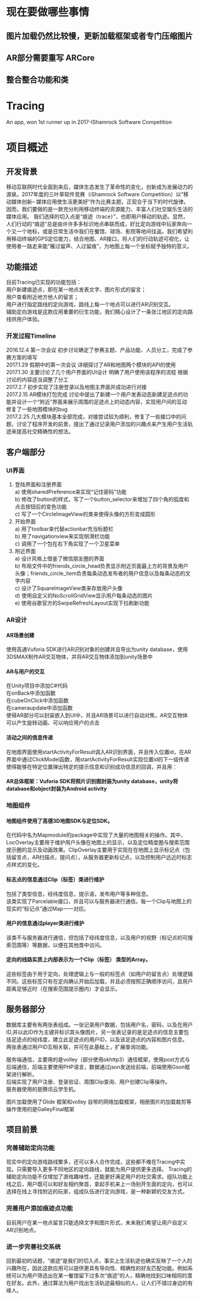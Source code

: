 # 现在要做哪些事情

## 图片加载仍然比较慢，更新加载框架或者专门压缩图片
## AR部分需要重写 ARCore
## 整合整合功能和类

# Tracing
An app, won 1st runner up in 2017-IShamrock Software Competition

# 项目概述
## 开发背景
移动互联网时代全面到来后，媒体生态发生了革命性的变化，创新成为发展动力的源泉。2017年度的三叶草软件竞赛（iShamrock Software Competition）以“移动媒体创新– 媒体应用使生活更美好”作为比赛主题，正契合于当下的时代旋律。<br>
因而，我们要做的是一款充分利用移动终端的资源能力、丰富人们社交娱乐生活的媒体应用。
我们选择的切入点是“痕迹（trace）”，也即用户移动的轨迹。显然，人们行动的“痕迹”总是由许许多多标识地点串联而成，好比定向游戏中玩家奔向一个又一个地标，或是日常生活中我们在餐馆、球场、影院等地间往返。我们希望利用移动终端的GPS定位能力，结合地图、AR接口，将人们的行动轨迹可视化，让使用者一路走来能“雁过留声、人过留痕”，为地图上每一个坐标赋予独特的意义。

## 功能描述
目前Tracing已实现的功能包括：<br>
用户新建痕迹点，即在某一地点发表文字、图片形式的留言；
<br>用户查看附近地方他人的留言；
<br>用户进行指定路线的定向游戏，路线上每一个地点可以进行AR识别交互。
<br>辅助定向游戏是这款应用重要的衍生功能，我们精心设计了一条张江地区的定向路线供用户体验。

### 开发过程Timeline
2016.12.4 第一次会议 初步讨论确定了参赛主题、产品功能、人员分工，完成了参赛方案的填写<br>
2017.1.29 假期中的第一次会议 详细探讨了AR和地图两个模块的API的使用<br>
2017.1.30 主要讨论了几个用户界面的UI设计 明确了用户使用该程序的流程 根据讨论的内容适当调整了分工<br>
2017.2.7 初步实现了注册登录以及地图主界面并成功进行对接<br>
2017.2.15 AR模块打包完成 讨论中提出了新建一个用户发表动态新建足迹点的功能并设计一个“附近”界面来展示周围的足迹点上的动态内容，实现用户间的互动 修复了一些地图模块的bug<br>
2017.2.25 几大模块基本全部完成，对接尝试较为顺利，修复了一些接口中的问题，讨论了程序开发的前景，提出了通过记录用户添加的兴趣点来产生用户生活轨迹来提高社交精确性的想法。

## 客户端部分
###  UI界面
1)	登陆界面和注册界面<br>
a)	使用sharedPreference来实现“记住密码”功能<br>
b)	修改了button的样式，写了一个button_selector来增加了四个角的弧度和点击按钮后的变色功能<br>
c)	写了一个CircleImageView的类来使得头像的方形变成圆形<br>
2)	开始界面<br>
a)	用了toolbar来代替actionbar充当标题栏<br>
b)	用了navigationview来实现侧滑栏功能<br>
c)	调用了一个包在右下角实现了一个卫星菜单<br>
3)	附近界面<br>
a)	设计风格上借鉴了微信朋友圈的界面<br>
b)	布局文件中的friends_circle_head负责显示附近页面最上方的背景及用户头像；friends_circle_item负责每条动态发布者的用户信息以及每条动态的文字内容<br>
c)	设计了SquareImageView类来存放用户头像<br>
d)	使用自定义的NoScrollGridView显示用户每条动态的图片<br>
e)	使用谷歌官方的SwipeRefreshLayout实现下拉刷新功能<br>

###  AR设计
#### AR场景创建
使用高通Vuforia SDK进行AR识别对象的创建并且导出为unity database，使用3DSMAX制作AR交互物体，并将AR交互物体添加到unity场景中
#### AR与用户的交互
在Unity项目中添加C#代码<br>
在onBack中添加函数<br>
在cubeOnClick中添加函数<br>
在cameraupdate中添加函数<br>
使得AR部分可以封装嵌入到UI中，并且AR场景可以进行自动对焦，AR交互物体可以产生旋转动画、可以响应用户的点击
	
#### 活动之间的信息传递
在地图界面使用startActivityForResult调入AR识别界面，并且传入位置id，在AR界面中通过ClickModel函数，用startActivityForResult实现位置id的下一级传递使得能够在特定位置弹出特定的提示信息和识别成功信息的回调，并且用：
 

#### AR总体框架：Vuforia SDK将照片识别图封装为unity database，unity将database和object封装为Android activity

###  地图组件

#### 地图组件使用了高德3D地图SDK与定位SDK。
在代码中名为Mapmodule的package中实现了大量的地图相关的操作。其中，LocOverlay主要用于维护用户头像在地图上的显示，以及定位精度圈与搜索范围提示圈的显示及动画效果。ClipOverlay主要用于实现在在地图上显示标记点（包括留言点，AR扫描点，提问点），从服务器更新标记点，以及控制用户远近时标志点样式的变化。

####  标志点的信息通过Clip（标签）类进行维护
包括了类型信息，经纬度信息，提示语，发布用户等多种信息。<br>
该类实现了Parcelable接口，并且可以与服务器进行通信。每一个Clip与地图上的现实的“标记点”通过Map一一对应。

####  用户的信息通过player类进行维护
该类不与服务器进行通信，但包括了经纬度信息，以及用户的视野（标记点的可搜索范围等）等数据，以便在其他类中访问。

####  定向的线路实质上内部表示为一个Clip（标签） 类型的Array。
这些标签由于用于定向，处理逻辑上与一般的标签点（如用户的留言点）处理逻辑不同。这些标签只有在定向确认开始后加载，并且必须按照正确顺序访问，且用户距离足够近时（在搜索范围提示圈内）才会显示。

##	服务器部分
数据库主要有有两张表组成。一张记录用户数据，包括用户名，密码，以及在用户ID,并以此ID作为主键并标识其头像图片，另一张表记录的是足迹点的信息主要包括足迹点的经纬度，建立此足迹点的用户ID，以及该足迹点的内容和图片信息。<br>
两张表通过用户ID互相关联，并可在此基础上，扩展查询功能。

服务端通信，主要用的是volley（部分使用okhttp3）通信框架，使用post方式与后端通信，后端主要使用PHP语言，数据通过json发送给前端，前端使用Gson框架进行解析。<br>
后端实现了用户注册、登录验证、周围Clip查询、用户创建Clip等操作。
<br>服务器使用的是腾讯云学生机。

图片加载使用了Glide 框架和volley 自带的网络加载框架，相册图片的加载裁剪等操作使用的是GalleyFinal框架
 

##	项目前景
###  完善辅助定向功能
现实中的定向游戏路线繁多，还可以多人合作完成，这些都不难在Tracing中实现。只需要导入更多不同地区的定向路线，就能为用户提供更多选择。
Tracing的辅助定向功能不仅增加了游戏趣味性，还能更好满足用户的社交需求。组队功能上线之后，用户既可以和好友相约聚首，拿起手机来上一场别开生面的定向，也可以选择在线上寻找附近的玩家，组成队伍进行定向游戏，是一种新颖的交友方式。
###  完善用户添加痕迹点功能
目前用户在某一地点留言只能选择文字和图片形式，未来我们希望让用户自定义AR识别地点。
###  进一步完善社交系统
回到最初的话题，“痕迹”是我们的切入点，事实上生活轨迹也确实反映了一个人的兴趣所在，因此这款应用可以提供更具有导向性、精确性的好友匹配功能。例如系统可以为用户筛选出在某一餐馆留下过多次“痕迹”的人，精确地找到口味相同的潜在好友。此外，通过算法为用户找出生活轨迹最相似的人，让人们不错过身边的有缘人。


